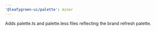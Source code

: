 ```yaml
---
'@leafygreen-ui/palette': minor
---
```


Adds palette.ts and palette.less files reflecting the brand refresh palette.
